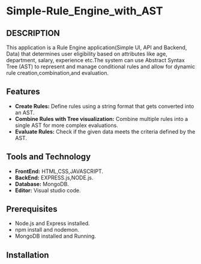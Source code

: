 # Simple-Rule_Engine_with_AST
## DESCRIPTION
This application is a Rule Engine application(Simple UI, API and Backend, Data) that determines user eligibility based on attributes like age, department, salary, experience etc.The system can use Abstract Syntax Tree (AST) to represent and manage conditional rules and allow for dynamic rule creation,combination,and evaluation.
## Features
- **Create Rules:** Define rules using a string format that gets converted into an AST.
- **Combine Rules with Tree visualization:** Combine multiple rules into a single AST for more complex evaluations.
- **Evaluate Rules:** Check if the given data meets the criteria defined by the AST.

  
## Tools and Technology
- **FrontEnd:** HTML,CSS,JAVASCRIPT.
- **BackEnd:** EXPRESS.js,NODE.js.
- **Database:** MongoDB.
- **Editor:** Visual studio code.
## Prerequisites
- Node.js and Express installed.
- npm install and nodemon.
- MongoDB installed and Running.
## Installation

